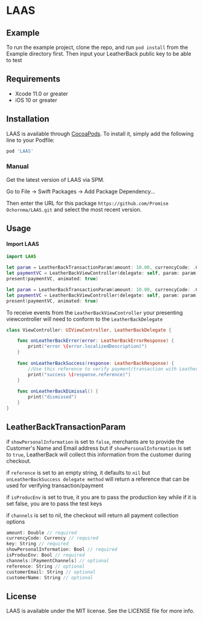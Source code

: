 # LAAS

## Example

To run the example project, clone the repo, and run `pod install` from the Example directory first. Then input your LeatherBack public key to be able to test

## Requirements

- Xcode 11.0 or greater
- iOS 10 or greater


## Installation

LAAS is available through [CocoaPods](https://cocoapods.org). To install
it, simply add the following line to your Podfile:

```ruby
pod 'LAAS'
```

### Manual

Get the latest version of LAAS via SPM.

Go to File -> Swift Packages -> Add Package Dependency... 

Then enter the URL for this package `https://github.com/Promise Ochornma/LAAS.git` and select the most recent version.

## Usage

#### Import LAAS
```swift
import LAAS
```

```swift
let param = LeatherBackTransactionParam(amount: 10.00, currencyCode: .GBP, showPersonalInformation: true, reference: "your unique reference number", key: "your public key")
let paymentVC = LeatherBackViewController(delegate: self, param: param)
present(paymentVC, animated: true)

```

```swift
let param = LeatherBackTransactionParam(amount: 10.00, currencyCode: .GBP, showPersonalInformation: false, reference:  "your unique reference number", customerEmail: "johndoe@leatherback.co", customerName: "John Doe", key: "your public key")
let paymentVC = LeatherBackViewController(delegate: self, param: param)
present(paymentVC, animated: true)

```

To receive events from the `LeatherBackViewController` your presenting viewcontroller will need to conform to the `LeatherBackDelegate`

```swift
class ViewController: UIViewController, LeatherBackDelegate {

    func onLeatherBackError(error: LeatherBackErrorResponse) {
        print("error \(error.localizedDescription)")
    }
    
    func onLeatherBackSuccess(response: LeatherBackResponse) {
        //Use this reference to verify payment/transaction with LeatherBack
        print("success \(response.reference)")
    }
    
    func onLeatherBackDimissal() {
        print("dismissed")
    }
}
```

## LeatherBackTransactionParam

if `showPersonalInformation` is set to `false`, merchants are to provide the Customer's Name and Email address but if  `showPersonalInformation` is set to `true`, LeatherBack will collect this information from the customer during checkout.

if `reference` is set to an empty string, it defaults to `nil` but `onLeatherBackSuccess delegate method` will return a reference that can be used for verifying transaction/payment

if `isProducEnv` is set to true, it you are to pass the production key while if it is set false, you are to pass the test keys

if `channels` is set to nil, the checkout will return all payment collection options

```swift
amount: Double // required
currencyCode: Currency // required
key: String // required
showPersonalInformation: Bool // required
isProducEnv: Bool // required
channels:[PaymentChannels] // optional
reference: String // optional
customerEmail: String // optional
customerName: String // optional
```

## License

LAAS is available under the MIT license. See the LICENSE file for more info.

